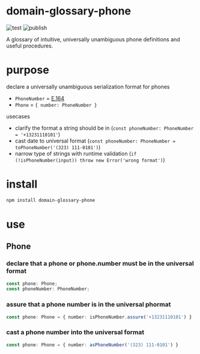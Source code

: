 # domain-glossary-phone

![test](https://github.com/ehmpathy/domain-glossary-phone/workflows/test/badge.svg)
![publish](https://github.com/ehmpathy/domain-glossary-phone/workflows/publish/badge.svg)

A glossary of intuitive, universally unambiguous phone definitions and useful procedures.

# purpose

declare a universally unambiguous serialization format for phones
- `PhoneNumber` = [E.164](https://en.wikipedia.org/wiki/E.164)
- `Phone` = `{ number: PhoneNumber }`

usecases
- clarify the format a string should be in (`const phoneNumber: PhoneNumber = '+13231110101'`)
- cast date to universal format (`const phoneNumber: PhoneNumber = toPhoneNumber('(323) 111-0101')`)
- narrow type of strings with runtime validation (`if (!isPhoneNumber(input)) throw new Error('wrong format')`)


# install

```sh
npm install domain-glossary-phone
```

# use

## Phone

### declare that a phone or phone.number must be in the universal format

```ts
const phone: Phone;
const phoneNumber: PhoneNumber;
```


### assure that a phone number is in the universal phormat

```ts
const phone: Phone = { number: isPhoneNumber.assure('+13231110101') }
```


### cast a phone number into the universal format

```ts
const phone: Phone = { number: asPhoneNumber('(323) 111-0101') }
```

